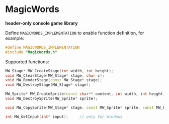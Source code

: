 # MagicWords

**header-only console game library**

Define `MAGICWORDS_IMPLEMENTATION` to enable function definition, for example:
```cpp
#define MAGICWORDS_IMPLEMENTATION
#include "MagicWords.h"
```

Supported functions:
```cpp
MW_Stage* MW_CreateStage(int width, int height);
void MW_ClearStage(MW_Stage* stage, char c);
void MW_RenderStage(const MW_Stage* stage);
void MW_DestroyStage(MW_Stage* stage);

MW_Sprite* MW_CreateSprite(const char** content, int width, int height);
void MW_DestroySprite(MW_Sprite* sprite);

void MW_CopySprite(MW_Stage* stage, const MW_Sprite* sprite, const MW_Rect* src, const MW_Point* dst);

int MW_GetInput(int* input);     // only for Windows
```

